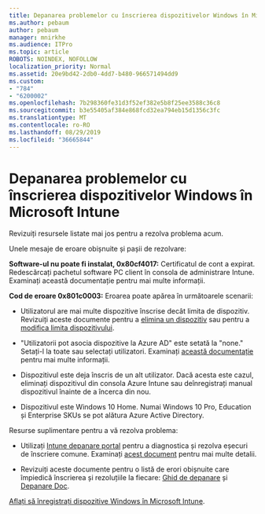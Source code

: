 ```yaml
---
title: Depanarea problemelor cu înscrierea dispozitivelor Windows în Microsoft Intune
ms.author: pebaum
author: pebaum
manager: mnirkhe
ms.audience: ITPro
ms.topic: article
ROBOTS: NOINDEX, NOFOLLOW
localization_priority: Normal
ms.assetid: 20e9bd42-2db0-4dd7-b480-966571494dd9
ms.custom:
- "784"
- "6200002"
ms.openlocfilehash: 7b298360fe31d3f52ef382e5b8f25ee3588c36c8
ms.sourcegitcommit: b3e55405af384e868fcd32ea794eb15d1356c3fc
ms.translationtype: MT
ms.contentlocale: ro-RO
ms.lasthandoff: 08/29/2019
ms.locfileid: "36665844"
---
```

# <a name="troubleshoot-issues-with-enrolling-windows-devices-in-microsoft-intune"></a>Depanarea problemelor cu înscrierea dispozitivelor Windows în Microsoft Intune

Revizuiți resursele listate mai jos pentru a rezolva problema acum.
  
Unele mesaje de eroare obișnuite și pașii de rezolvare:
  
 **Software-ul nu poate fi instalat, 0x80cf4017:** Certificatul de cont a expirat. Redescărcați pachetul software PC client în consola de administrare Intune. Examinați această documentație pentru mai multe informații.
  
 **Cod de eroare 0x801c0003:** Eroarea poate apărea în următoarele scenarii:
  
-  Utilizatorul are mai multe dispozitive înscrise decât limita de dispozitiv. Revizuiți aceste documente pentru a [elimina un dispozitiv](https://docs.microsoft.com/intune/devices-wipe) sau pentru a [modifica limita dispozitivului](https://docs.microsoft.com/intune/enrollment-restrictions-set#set-device-limit-restrictions).

-  "Utilizatorii pot asocia dispozitive la Azure AD" este setată la "none." Setați-l la toate sau selectați utilizatori. Examinați [această documentație](https://docs.microsoft.com/azure/active-directory/device-management-azure-portal#configure-device-settings) pentru mai multe informații.

-  Dispozitivul este deja înscris de un alt utilizator. Dacă acesta este cazul, eliminați dispozitivul din consola Azure Intune sau deînregistrați manual dispozitivul înainte de a încerca din nou.

-  Dispozitivul este Windows 10 Home. Numai Windows 10 Pro, Education și Enterprise SKUs se pot alătura Azure Active Directory.

Resurse suplimentare pentru a vă rezolva problema:
  
-  Utilizați [Intune depanare portal](https://devicemanagement.microsoft.com/#blade/Microsoft_Intune_DeviceSettings/TroubleshootBlade) pentru a diagnostica și rezolva eșecuri de înscriere comune. Examinați [acest document](https://docs.microsoft.com/intune/help-desk-operators) pentru mai multe detalii.

-  Revizuiți aceste documente pentru o listă de erori obișnuite care împiedică înscrierea și rezoluțiile la fiecare: [Ghid de depanare](https://support.microsoft.com/help/4089533/troubleshooting-windows-device-enrollment-problems-in-microsoft-intune) și [Depanare Doc](https://docs.microsoft.com/intune-classic/troubleshoot/troubleshoot-device-enrollment-in-intune).

[Aflați să înregistrați dispozitive Windows în Microsoft Intune](https://docs.microsoft.com/intune/windows-enroll).
